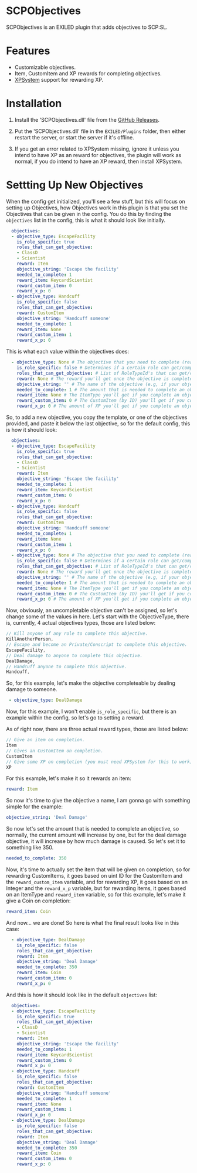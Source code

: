 # SCPObjectives
SCPObjectives is an EXILED plugin that adds objectives to SCP:SL.

# Features
- Customizable objectives.
- Item, CustomItem and XP rewards for completing objectives.
- [XPSystem](https://github.com/RowpannSCP/XP) support for rewarding XP.

# Installation

1. Install the 'SCPObjectives.dll' file from the [GitHub Releases](https://github.com/kadotcom/SCPObjectives/releases/latest).

2. Put the 'SCPObjectives.dll' file in the ```EXILED/Plugins``` folder, then either restart the server, or start the server if it's offline.

3. If you get an error related to XPSystem missing, ignore it unless you intend to have XP as an reward for objectives, the plugin will work as normal, if you do intend to have an XP reward, then install XPSystem.  

# Settting Up New Objectives
When the config get initialized, you'll see a few stuff, but this will focus on setting up Objectives, how Objectives work in this plugin is that you set the Objectives that can be given in the config. You do this by finding the ```objectives``` list in the config, this is what it should look like initially.
```yaml
  objectives:
  - objective_type: EscapeFacility
    is_role_specific: true
    roles_that_can_get_objective:
    - ClassD
    - Scientist
    reward: Item
    objective_string: 'Escape the facility'
    needed_to_complete: 1
    reward_item: KeycardScientist
    reward_custom_item: 0
    reward_x_p: 0
  - objective_type: Handcuff
    is_role_specific: false
    roles_that_can_get_objective: 
    reward: CustomItem
    objective_string: 'Handcuff someone'
    needed_to_complete: 1
    reward_item: None
    reward_custom_item: 1
    reward_x_p: 0
```
This is what each value within the objectives does:
```yaml
  - objective_type: None # The objective that you need to complete (read below for each ObjectiveType)
    is_role_specific: false # Determines if a certain role can get/complete the objective.
    roles_that_can_get_objective: # List of RoleTypeId's that can get/complete the objective if is_role_specific' is enabled.
    reward: None # The reward you'll get once the objective is completed (read below for each RewardType)
    objective_string: '' # The name of the objective (e.g, if your objective is on escaping, you can call it something like 'Escape The Facility')
    needed_to_complete: 1 # The amount that is needed to complete an objective.
    reward_item: None # The ItemType you'll get if you complete an objective
    reward_custom_item: 0 # The CustomItem (by ID) you'll get if you complete an objective
    reward_x_p: 0 # The amount of XP you'll get if you complete an objective.
```
So, to add a new objective, you copy the template, or one of the objectives provided, and paste it below the last objective, so for the default config, this is how it should look:
```yaml
  objectives:
  - objective_type: EscapeFacility
    is_role_specific: true
    roles_that_can_get_objective:
    - ClassD
    - Scientist
    reward: Item
    objective_string: 'Escape the facility'
    needed_to_complete: 1
    reward_item: KeycardScientist
    reward_custom_item: 0
    reward_x_p: 0
  - objective_type: Handcuff
    is_role_specific: false
    roles_that_can_get_objective: 
    reward: CustomItem
    objective_string: 'Handcuff someone'
    needed_to_complete: 1
    reward_item: None
    reward_custom_item: 1
    reward_x_p: 0
  - objective_type: None # The objective that you need to complete (read below for each ObjectiveType)
    is_role_specific: false # Determines if a certain role can get/complete the objective.
    roles_that_can_get_objective: # List of RoleTypeId's that can get/complete the objective if is_role_specific' is enabled.
    reward: None # The reward you'll get once the objective is completed (read below for each RewardType)
    objective_string: '' # The name of the objective (e.g, if your objective is on escaping, you can call it something like 'Escape The Facility')
    needed_to_complete: 1 # The amount that is needed to complete an objective.
    reward_item: None # The ItemType you'll get if you complete an objective
    reward_custom_item: 0 # The CustomItem (by ID) you'll get if you complete an objective
    reward_x_p: 0 # The amount of XP you'll get if you complete an objective.
```
Now, obviously, an uncompletable objective can't be assigned, so let's change some of the values in here. Let's start with the ObjectiveType, there is, currently, 4 actual objectives types, those are listed below:
```csharp
// Kill anyone of any role to complete this objective.
KillAnotherPerson,
// Escape and become an Private/Conscript to complete this objective.
EscapeFacility,
// Deal damage to anyone to complete this objective.
DealDamage,
// Handcuff anyone to complete this objective.
Handcuff,
```
So, for this example, let's make the objective completeable by dealing damage to someone.
```yaml
 - objective_type: DealDamage
```
Now, for this example, I won't enable ```is_role_specific```, but there is an example within the config, so let's go to setting a reward.

As of right now, there are three actual reward types, those are listed below:
```csharp
// Give an item on completion.
Item
// Gives an CustomItem on completion.
CustomItem
// Give some XP on completion (you must need XPSystem for this to work)
XP
```
For this example, let's make it so it rewards an item:
```yaml
reward: Item
```
So now it's time to give the objective a name, I am gonna go with something simple for the example:
```yaml
objective_string: 'Deal Damage'
```
So now let's set the amount that is needed to complete an objective, so normally, the current amount will increase by one, but for the deal damage objective, it will increase by how much damage is caused. So let's set it to something like 350.
```yaml
needed_to_complete: 350
```
Now, it's time to actually set the item that will be given on completion, so for rewarding CustomItems, it goes based on uint ID for the CustomItem and the ```reward_custom_item``` variable, and for rewarding XP, it goes based on an Integer and the ```reward_x_p``` variable, but for rewarding items, it goes based on an ItemType and ```reward_item``` variable, so for this example, let's make it give a Coin on completion:
```yaml
reward_item: Coin
```
And now... we are done! So here is what the final result looks like in this case:
```yaml
  - objective_type: DealDamage
    is_role_specific: false
    roles_that_can_get_objective: 
    reward: Item
    objective_string: 'Deal Damage'
    needed_to_complete: 350
    reward_item: Coin
    reward_custom_item: 0
    reward_x_p: 0
```
And this is how it should look like in the default ```objectives``` list:
```yaml
  objectives:
  - objective_type: EscapeFacility
    is_role_specific: true
    roles_that_can_get_objective:
    - ClassD
    - Scientist
    reward: Item
    objective_string: 'Escape the facility'
    needed_to_complete: 1
    reward_item: KeycardScientist
    reward_custom_item: 0
    reward_x_p: 0
  - objective_type: Handcuff
    is_role_specific: false
    roles_that_can_get_objective: 
    reward: CustomItem
    objective_string: 'Handcuff someone'
    needed_to_complete: 1
    reward_item: None
    reward_custom_item: 1
    reward_x_p: 0
  - objective_type: DealDamage
    is_role_specific: false
    roles_that_can_get_objective: 
    reward: Item
    objective_string: 'Deal Damage'
    needed_to_complete: 350
    reward_item: Coin
    reward_custom_item: 0
    reward_x_p: 0
```
